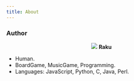 ```yaml
---
title: About
---
```


### Author

<p style="text-align: center;">
	<img src="/blog/about/logo.png">
	<b>Raku</b>
</p>

* Human.
* BoardGame, MusicGame, Programming.
* Languages: JavaScript, Python, C, Java, Perl.
